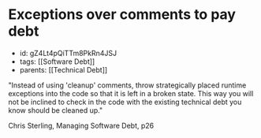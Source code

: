 # Exceptions over comments to pay debt
* id: gZ4Lt4pQiTTm8PkRn4JSJ
* tags: [[Software Debt]]
* parents: [[Technical Debt]]

"Instead of using 'cleanup' comments, throw strategically placed runtime exceptions into the code so that it is left in a broken state. This way you will not be inclined to check in the code with the existing technical debt you know should be cleaned up."

Chris Sterling, Managing Software Debt, p26